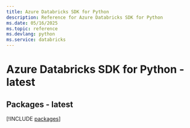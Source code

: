 ```yaml
---
title: Azure Databricks SDK for Python
description: Reference for Azure Databricks SDK for Python
ms.date: 05/16/2025
ms.topic: reference
ms.devlang: python
ms.service: databricks
---
```

# Azure Databricks SDK for Python - latest
## Packages - latest
[!INCLUDE [packages](databricks-index.md)]